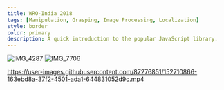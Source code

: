 ```yaml
---
title: WRO-India 2018
tags: [Manipulation, Grasping, Image Processing, Localization]
style: border
color: primary
description: A quick introduction to the popular JavaScript library.
---
```

![IMG_4287](https://user-images.githubusercontent.com/87276851/152710853-331765ae-049c-4c6e-9d6c-7e1e67a65ff7.JPG)
![IMG_7706](https://user-images.githubusercontent.com/87276851/152710857-0c369d4f-9439-4a09-b520-71402a6b4931.JPG)


https://user-images.githubusercontent.com/87276851/152710866-163ebd8a-37f2-4501-ada1-644831052d9c.mp4


